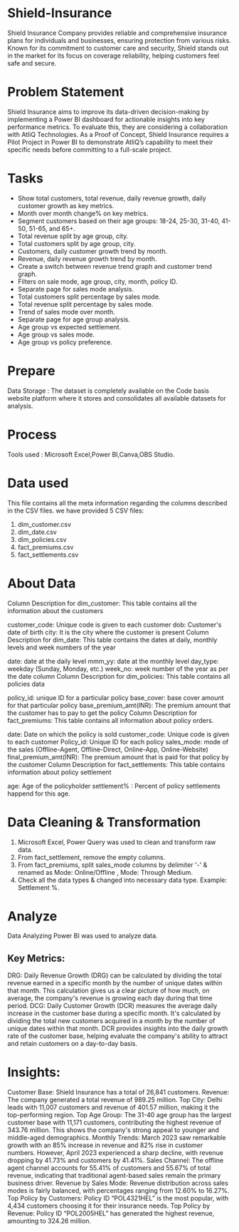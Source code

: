 # Shield-Insurance

Shield Insurance Company provides reliable and comprehensive insurance plans for individuals and businesses, ensuring protection from various risks. Known for its commitment to customer care and security, Shield stands out in the market for its focus on coverage reliability, helping customers feel safe and secure.

# Problem Statement
Shield Insurance aims to improve its data-driven decision-making by implementing a Power BI dashboard for actionable insights into key performance metrics. To evaluate this, they are considering a collaboration with AtliQ Technologies. As a Proof of Concept, Shield Insurance requires a Pilot Project in Power BI to demonstrate AtliQ’s capability to meet their specific needs before committing to a full-scale project.

# Tasks 
* Show total customers, total revenue, daily revenue growth, daily customer growth as key metrics.
* Month over month change% on key metrics.
* Segment customers based on their age groups: 18-24, 25-30, 31-40, 41-50, 51-65, and 65+.
* Total revenue split by age group, city.
* Total customers split by age group, city.
* Customers, daily customer growth trend by month.
* Revenue, daily revenue growth trend by month.
* Create a switch between revenue trend graph and customer trend graph.
* Filters on sale mode, age group, city, month, policy ID.
* Separate page for sales mode analysis.
* Total customers split percentage by sales mode.
* Total revenue split percentage by sales mode.
* Trend of sales mode over month.
* Separate page for age group analysis.
* Age group vs expected settlement.
* Age group vs sales mode.
* Age group vs policy preference.

# Prepare
 Data Storage : 
 The dataset is completely available on the Code basis website platform where it stores and consolidates all available datasets for analysis.

 # Process

 Tools used : Microsoft Excel,Power BI,Canva,OBS Studio.

 # Data used

 This file contains all the meta information regarding the columns described in the CSV files. we have provided 5 CSV files:

1. dim_customer.csv
2. dim_date.csv
3. dim_policies.csv
4. fact_premiums.csv
5. fact_settlements.csv

# About Data 

Column Description for dim_customer:
This table contains all the information about the customers

customer_code: Unique code is given to each customer
dob: Customer's date of birth
city: It is the city where the customer is present
Column Description for dim_date:
This table contains the dates at daily, monthly levels and week numbers of the year

date: date at the daily level
mmm_yy: date at the monthly level
day_type: weekday (Sunday, Monday, etc.)
week_no: week number of the year as per the date column
Column Description for dim_policies:
This table contains all policies data

policy_id: unique ID for a particular policy
base_cover: base cover amount for that particular policy
base_premium_amt(INR): The premium amount that the customer has to pay to get the policy
Column Description for fact_premiums:
This table contains all information about policy orders.

date: Date on which the policy is sold
customer_code: Unique code is given to each customer
Policy_id: Unique ID for each policy
sales_mode: mode of the sales (Offline-Agent, Offline-Direct, Online-App, Online-Website)
final_premium_amt(INR): The premium amount that is paid for that policy by the customer
Column Description for fact_settlements:
This table contains information about policy settlement

age: Age of the policyholder
settlement% : Percent of policy settlements happend for this age.

# Data Cleaning & Transformation 

1. Microsoft Excel, Power Query was used to clean and transform raw data.
2. From fact_settlement, remove the empty columns.
3. From fact_premiums, split sales_mode columns by delimiter '-' & renamed as Mode: Online/Offline , Mode: Through Medium.
4. Check all the data types & changed into necessary data type. Example: Settlement %.

# Analyze 

Data Analyzing
Power BI was used to analyze data.

## Key Metrics:
DRG: Daily Revenue Growth (DRG) can be calculated by dividing the total revenue earned in a specific month by the number of unique dates within that month. This calculation gives us a clear picture of how much, on average, the company's revenue is growing each day during that time period.
DCG: Daily Customer Growth (DCR) measures the average daily increase in the customer base during a specific month. It's calculated by dividing the total new customers acquired in a month by the number of unique dates within that month.
DCR provides insights into the daily growth rate of the customer base, helping evaluate the company's ability to attract and retain customers on a day-to-day basis.


# Insights:
Customer Base: Shield Insurance has a total of 26,841 customers.
Revenue: The company generated a total revenue of 989.25 million.
Top City: Delhi leads with 11,007 customers and revenue of 401.57 million, making it the top-performing region.
Top Age Group: The 31-40 age group has the largest customer base with 11,171 customers, contributing the highest revenue of 343.76 million. This shows the company's strong appeal to younger and middle-aged demographics.
Monthly Trends: March 2023 saw remarkable growth with an 85% increase in revenue and 82% rise in customer numbers. However, April 2023 experienced a sharp decline, with revenue dropping by 41.73% and customers by 41.41%.
Sales Channel: The offline agent channel accounts for 55.41% of customers and 55.67% of total revenue, indicating that traditional agent-based sales remain the primary business driver.
Revenue by Sales Mode: Revenue distribution across sales modes is fairly balanced, with percentages ranging from 12.60% to 16.27%.
Top Policy by Customers: Policy ID “POL4321HEL” is the most popular, with 4,434 customers choosing it for their insurance needs.
Top Policy by Revenue: Policy ID “POL2005HEL” has generated the highest revenue, amounting to 324.26 million.
